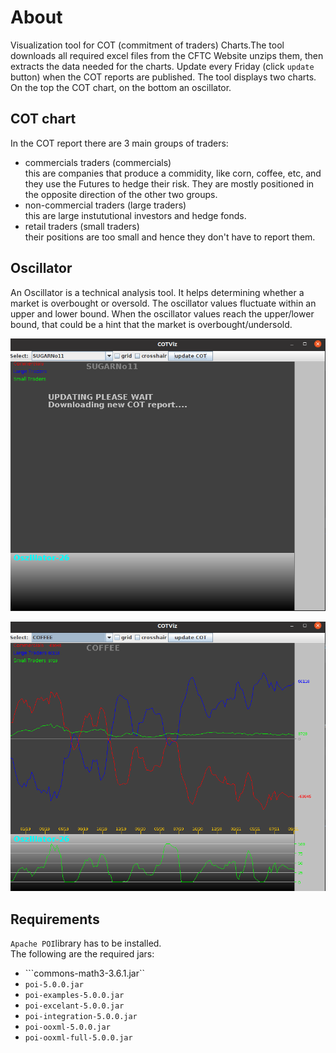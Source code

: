 # About
Visualization tool for COT (commitment of traders) Charts.The tool downloads all required excel files from the CFTC Website unzips them, 
then extracts the data needed for the charts. Update every Friday (click ```update``` button) when the COT reports are published. 
The tool displays two charts. On the top the COT chart, on the bottom an oscillator.

## COT chart
In the COT report there are 3 main groups of traders:<br>
- commercials traders (commercials) <br> this are companies that produce a commidity, like corn, coffee, etc, and they use the Futures to hedge their risk. They are mostly positioned in the opposite direction of the other two groups.
- non-commercial traders (large traders) <br>  this are large instututional investors and hedge fonds.
- retail traders (small traders) <br> their positions are too small and hence they don't have to report them.

## Oscillator
An Oscillator is a technical analysis tool. It helps determining whether a market is overbought or oversold. The oscillator values fluctuate within an upper and lower bound. When the oscillator values reach the upper/lower bound, that could be a hint that the market is overbought/undersold.

![picture1](pictures/cot1.png)

![picture2](pictures/cot2.png)

## Requirements
```Apache POI```library has to be installed. <br>
The following are the required jars:
- ```commons-math3-3.6.1.jar``
- ```poi-5.0.0.jar```
- ```poi-examples-5.0.0.jar```
- ```poi-excelant-5.0.0.jar```
- ```poi-integration-5.0.0.jar```
- ```poi-ooxml-5.0.0.jar```
- ```poi-ooxml-full-5.0.0.jar```
